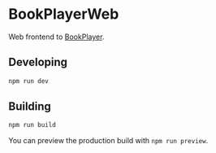 # BookPlayerWeb

Web frontend to [BookPlayer](https://github.com/TortugaPower/BookPlayer).

## Developing

```bash
npm run dev
```

## Building

```bash
npm run build
```

You can preview the production build with `npm run preview`.
